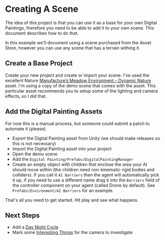 ﻿# Creating A Scene

The idea of this project is that you can use it as a base for your own Digital Paintings,
therefore you need to be able to add it to your own scene. This document describes how to
do that.

In this example we'll document using a scene purchased from the Asset Store, however you can use any scene that has a terrain withing it.

## Create a Base Project

Create your new project and create or import your scene. I've used the excellent Nature 
[Manufacture’s Meadow Environment – Dynamic Nature](https://assetstore.unity.com/packages/3d/vegetation/meadow-environment-dynamic-nature-132195)
asset. I'm using a copy of the demo scene that comes with the asset. This particular
asset recommends you to setup some of the lighting and camera effects, so I did that.

## Add the Digital Painting Assets

For now this is a manual process, but someone could submit a patch to automate it (please).

  * Export the Digital Painting asset from Unity (we should make releases so this is not necessary)
  * Import the Digital Painting asset into your project
  * Open the demo scene
  * Add the `Digital Painting/Prefabs/DigitalPaintingManager`
  * Create an empty object with children that enclose the area your AI should move within (the children need non-kinematic rigid bodies and colliders). If you call it `AI Barriers` then the agent will automatically pick it up, if you need to use a different name drag it into the `Barriers` field of the controller component on your agent (called Drone by default). See `Prefabs/Environment/AI Barriers` for an example.

That's all you need to get started. Hit play and see what happens.

## Next Steps

  * Add a [Day Night Cycle](./DayNightCycle.md)
  * Mark some [Interesting Things](./InterestingThings.md) for the camera to investigate
  





